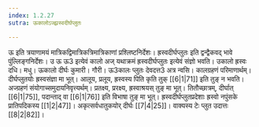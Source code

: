 ```yaml
---
index: 1.2.27
sutra: ऊकालोऽज्झ्रस्वदीर्घप्लुतः

---
```

ऊ इति त्रयाणामयं मात्रिकद्विमात्रिकत्रिमात्रिकाणां प्रश्लिष्टनिर्देशः। ह्रस्वदीर्घप्लुतः इति द्वन्द्वैकवद् भावे पुंल्लिङ्गनिर्देशः। उ ऊ ऊ3 इत्येवं कालो अज् यथाक्रमं ह्रस्वदीर्घप्लुतः इत्येवं संज्ञो भवति। उकालो ह्रस्वः दधि। मधु। ऊकालो दीर्घः कुमारी। गौरी। ऊ3कालः प्लुतः देवदत्त3 अत्र न्वसि। कालग्रहणं परिमाणार्थम्। दीर्घप्लुतयोः ह्रस्वसंज्ञा मा भूत्। आलूय, प्रलूय, ह्रस्वस्य पिति कृति तुक् [[6|1|71]] इति तुङ् न भवति। अज्ग्रहणं संयोगाच्समुदायनिवृत्त्यर्थम्। प्रतक्ष्य, प्ररक्ष्य, ह्रस्वाश्रयस् तुङ् मा भूत्। तितौच्छात्रम्, दीर्घात् [[6|1|75]], पदान्ताद् वा [[6|1|76]] इति विभाषा तुङ् मा भूत्। ह्रस्वदीर्घप्लुतप्रदेशाः ह्रस्वो नपुंसके प्रातिपदिकस्य [[1|2|47]]। अकृत्सर्वधातुकयोर् दीर्घः [[7|4|25]]। वाक्यस्य टेः प्लुत उदात्तः [[8|2|82]]।